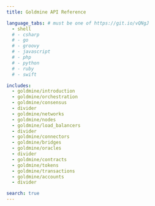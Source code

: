 ```yaml
---
title: Goldmine API Reference

language_tabs: # must be one of https://git.io/vQNgJ
  - shell
  # - csharp
  # - go
  # - groovy
  # - javascript
  # - php
  # - python
  # - ruby
  # - swift

includes:
  - goldmine/introduction
  - goldmine/orchestration
  - goldmine/consensus
  - divider
  - goldmine/networks
  - goldmine/nodes
  - goldmine/load_balancers
  - divider
  - goldmine/connectors
  - goldmine/bridges
  - goldmine/oracles
  - divider
  - goldmine/contracts
  - goldmine/tokens
  - goldmine/transactions
  - goldmine/accounts
  - divider

search: true
---
```

